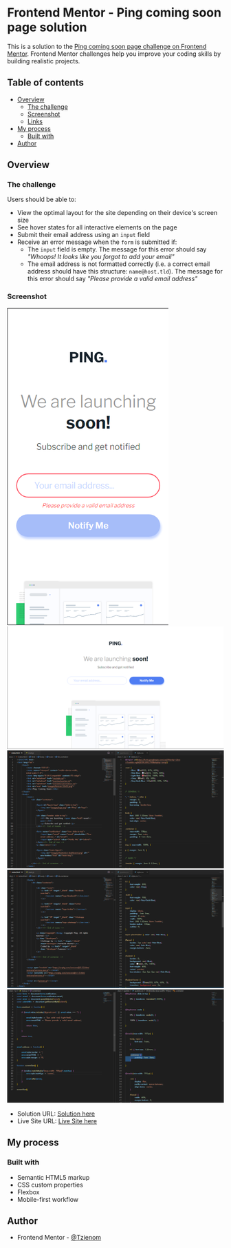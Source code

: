 # Frontend Mentor - Ping coming soon page solution

This is a solution to the [Ping coming soon page challenge on Frontend Mentor](https://www.frontendmentor.io/challenges/ping-single-column-coming-soon-page-5cadd051fec04111f7b848da). Frontend Mentor challenges help you improve your coding skills by building realistic projects. 

## Table of contents

- [Overview](#overview)
  - [The challenge](#the-challenge)
  - [Screenshot](#screenshot)
  - [Links](#links)
- [My process](#my-process)
  - [Built with](#built-with)
- [Author](#author)


## Overview

### The challenge

Users should be able to:

- View the optimal layout for the site depending on their device's screen size
- See hover states for all interactive elements on the page
- Submit their email address using an `input` field
- Receive an error message when the `form` is submitted if:
	- The `input` field is empty. The message for this error should say *"Whoops! It looks like you forgot to add your email"*
	- The email address is not formatted correctly (i.e. a correct email address should have this structure: `name@host.tld`). The message for this error should say *"Please provide a valid email address"*

### Screenshot

![375px Screenshot](./screenshot/375px.png)
![1440px Screenshot](./screenshot/1440px.png)
![Code Screenshot](./screenshot/code.png)
![Code Screenshot](./screenshot/code2.png)
![Code Screenshot](./screenshot/code3.png)


- Solution URL: [Solution here](https://www.frontendmentor.io/solutions/ping-coming-soon-page-master-CEoWDAv6sD)
- Live Site URL: [Live Site here](https://tzienom.github.io/Ping-Coming-Soon-Page-Master/)

## My process

### Built with

- Semantic HTML5 markup
- CSS custom properties
- Flexbox
- Mobile-first workflow


## Author

- Frontend Mentor - [@Tzienom](https://www.frontendmentor.io/profile/Tzienom)